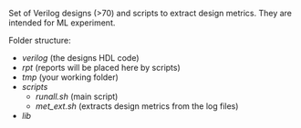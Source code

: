 Set of Verilog designs (>70) and scripts to extract design metrics. They are intended for ML experiment.

Folder structure:
- *verilog* (the designs HDL code)
- *rpt* (reports will be placed here by scripts)
- *tmp* (your working folder)
- *scripts*
  - *runall.sh* (main script)
  - *met_ext.sh* (extracts design metrics from the log files)
- *lib*



